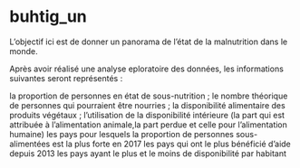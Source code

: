 # buhtig_un

L’objectif ici est de donner un panorama de l’état de la malnutrition dans le monde.

Après avoir réalisé une analyse eploratoire des données, les informations suivantes seront représentés :

la proportion de personnes en état de sous-nutrition ;
le nombre théorique de personnes qui pourraient être nourries ;
la disponibilité alimentaire des produits végétaux ;
l’utilisation de la disponibilité intérieure (la part qui est attribuée à l’alimentation animale,la part perdue et celle pour l’alimentation humaine)
les pays pour lesquels la proportion de personnes sous-alimentées est la plus forte en 2017
les pays qui ont le plus bénéficié d’aide depuis 2013
les pays ayant le plus et le moins de disponibilité par habitant
